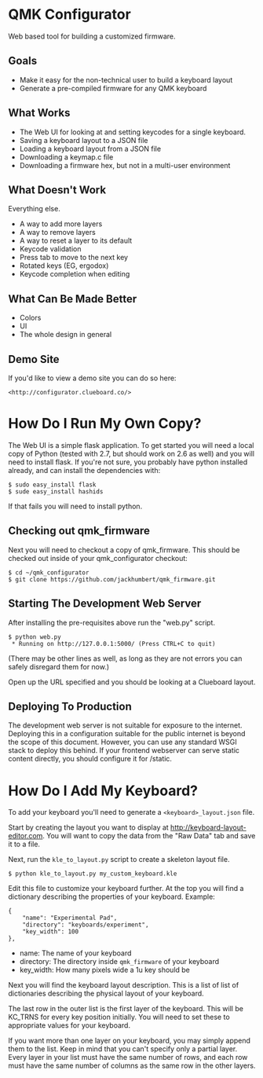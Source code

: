 QMK Configurator
================

Web based tool for building a customized firmware.

Goals
-----

* Make it easy for the non-technical user to build a keyboard layout
* Generate a pre-compiled firmware for any QMK keyboard

What Works
----------

* The Web UI for looking at and setting keycodes for a single keyboard.
* Saving a keyboard layout to a JSON file
* Loading a keyboard layout from a JSON file
* Downloading a keymap.c file
* Downloading a firmware hex, but not in a multi-user environment

What Doesn't Work
-----------------

Everything else.

* A way to add more layers
* A way to remove layers
* A way to reset a layer to its default
* Keycode validation
* Press tab to move to the next key
* Rotated keys (EG, ergodox)
* Keycode completion when editing

What Can Be Made Better
-----------------------

* Colors
* UI
* The whole design in general

Demo Site
---------

If you'd like to view a demo site you can do so here:

    <http://configurator.clueboard.co/>
    
How Do I Run My Own Copy?
=========================

The Web UI is a simple flask application. To get started you will need
a local copy of Python (tested with 2.7, but should work on 2.6 as well)
and you will need to install flask. If you're not sure, you probably 
have python installed already, and can install the dependencies with:

    $ sudo easy_install flask
    $ sude easy_install hashids
    
If that fails you will need to install python.

Checking out qmk_firmware
-------------------------

Next you will need to checkout a copy of qmk_firmware. This should be
checked out inside of your qmk_configurator checkout:

    $ cd ~/qmk_configurator
    $ git clone https://github.com/jackhumbert/qmk_firmware.git
    
Starting The Development Web Server
-----------------------------------

After installing the pre-requisites above run the "web.py" script.

    $ python web.py
     * Running on http://127.0.0.1:5000/ (Press CTRL+C to quit)

(There may be other lines as well, as long as they are not errors
you can safely disregard them for now.)

Open up the URL specified and you should be looking at a Clueboard layout.

Deploying To Production
-----------------------

The development web server is not suitable for exposure to the internet.
Deploying this in a configuration suitable for the public internet is beyond
the scope of this document. However, you can use any standard WSGI stack
to deploy this behind. If your frontend webserver can serve static content
directly, you should configure it for /static.

How Do I Add My Keyboard?
=========================

To add your keyboard you'll need to generate a `<keyboard>_layout.json` file.

Start by creating the layout you want to display at
<http://keyboard-layout-editor.com>. You will want to copy the data from
the "Raw Data" tab and save it to a file.

Next, run the `kle_to_layout.py` script to create a skeleton layout file.

    $ python kle_to_layout.py my_custom_keyboard.kle

Edit this file to customize your keyboard further. At the top you will
find a dictionary describing the properties of your keyboard. Example:

    {
        "name": "Experimental Pad",
        "directory": "keyboards/experiment",
        "key_width": 100
    },
    
* name: The name of your keyboard
* directory: The directory inside `qmk_firmware` of your keyboard
* key_width: How many pixels wide a 1u key should be

Next you will find the keyboard layout description. This is a list of
list of dictionaries describing the physical layout of your keyboard.

The last row in the outer list is the first layer of the keyboard. This
will be KC_TRNS for every key position initially. You will need to set
these to appropriate values for your keyboard.

If you want more than one layer on your keyboard, you may simply append
them to the list. Keep in mind that you can't specify only a partial layer.
Every layer in your list must have the same number of rows, and each row
must have the same number of columns as the same row in the other layers.
